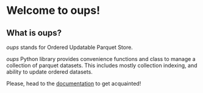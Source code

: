 # Welcome to oups!

## What is oups?
*oups* stands for Ordered Updatable Parquet Store.

*oups* Python library provides convenience functions and class to manage a collection of parquet datasets. This includes mostly collection indexing, and ability to update ordered datasets.

Please, head to the [documentation](https://yohplala.github.io/oups/) to get acquainted!
